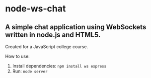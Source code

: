 node-ws-chat
============
A simple chat application using WebSockets written in node.js and HTML5.
------------
Created for a JavaScript college course.

How to use:

1. Install dependencies: `npm install ws express`
2. Run: `node server`